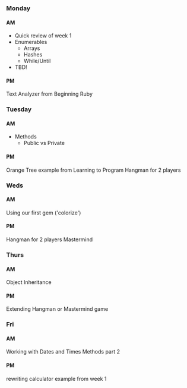 ### Monday
#### AM
+ Quick review of week 1
+ Enumerables
  + Arrays
  + Hashes
  + While/Until
+ TBD!

#### PM
Text Analyzer from Beginning Ruby

### Tuesday
#### AM
+ Methods
  + Public vs Private
#### PM
Orange Tree example from Learning to Program
Hangman for 2 players

### Weds
#### AM
Using our first gem ('colorize')

#### PM
Hangman for 2 players
Mastermind

### Thurs
#### AM
Object Inheritance

#### PM
Extending Hangman or Mastermind game

### Fri
#### AM
Working with Dates and Times
Methods part 2

#### PM 
rewriting calculator example from week 1